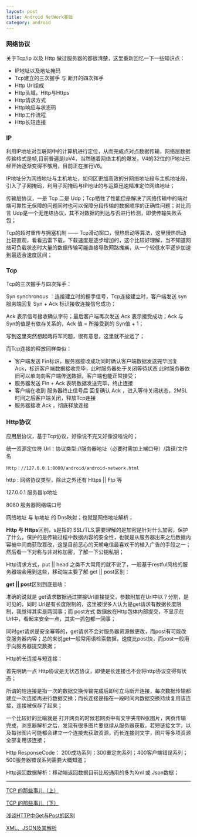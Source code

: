 ```yaml
---
layout: post
title: Android NetWork基础
category: android
---
```



### 网络协议

关于Tcp/ip 以及 Http 做过服务器的都很清楚，这里重新回忆一下一些知识点：

* IP地址以及地址掩码
* Tcp建立的三次握手 与 断开的四次挥手      
* Http Url组成
* Http头域，Http与Https        
* Http请求方式       
* Http响应与状态码      
* Http工作流程       
* Http长短连接    

### IP

利用IP地址对互联网中的计算机进行定位，从而完成点对点数据传输，网络层数据传输格式是帧,目前普遍是IpV4，当然随着网络主机的爆发，V4的32位的IP地址已经开始逐渐变得不够用，目前正在推行V6。

IP地址分为网络地址与主机地址，如何区更加高效的分网络地址段与主机地址段，引入了子网掩码，利用子网掩码与IP地址的与运算迅速精准定位网络地址；


传输层协议，一是 Tcp 二是 Udp；Tcp牺牲了性能但是解决了网络传输中的端对端可靠性无保障的问题同时也可以保障分段传输的数据顺序的正确性问题；对比而言 Udp是一个无连结协议，其不对数据的到达与否进行检测，即使传输失败丢包；

Tcp的超时重传与拥塞机制 —— Tcp滑动窗口，慢热启动等算法，这里慢热启动比较直观，看看迅雷下载，下载速度是逐步增加的，这个比较好理解，当不知道网络可负载状态时大量的数据传输可能直接导致网路瘫痪，从一个较低水平逐步加速到最适合速度区间；


### Tcp

Tcp的三次握手与四次挥手：

Syn synchronous  ：连接建立时的握手信号，Tcp连接建立时，客户端发送 syn 服务端回复 Syn + Ack 标识接收连接信号成功；

Ack 表示信号接收确认字符；最后客户端再次发送 Ack 表示接受成功；Ack 与 Syn的值是有依存关系的，Ack 值 = 所接受到的 Syn值 + 1；

写到这里突然想起两将军问题，很有意思，这里就不扯远了；


而Tcp连接的释放同样类似：

* 客户端发送 Fin标识，服务器接收成功同时确认客户端数据发送完毕回复 Ack，标识客户端数据接收完毕，此时服务器处于关闭等待状态   此时服务器依旧可以单向向客户端传送数据，客户端也能正常接受；         
*  服务器发送 Fin + Ack 表明数据发送完毕，终止连接          
*  客户端在收到 服务器终止信号后 回复确认 Ack ，进入等待关闭状态，2MSL时间之后客户端关闭，释放Tcp连接       
*  服务器接收  Ack ，彻底释放连接         


### Http协议

应用层协议，基于Tcp协议，好像说不完又好像没啥说的；

统一资源定位符 Url：协议类型://服务器地址（必要时需加上端口号）/路径/文件名

`Http：//127.0.0.1:8080/android/android-network.html`

http : 网络协议类型，除此之外还有 Https || Ftp 等

127.0.0.1 服务器Ip地址

8080 服务器网络端口号

网络地址 与 Ip地址 的 Dns映射；也就是网络地址解析；


**Http 与 Https**区别，s是指的 SSL/TLS,需要理解的是加密是针对什么加密，保护了什么，保护的是传输过程中数据内容的安全性，也就是从服务器出来之后数据内容被中间商获取篡改，这是目前恶心的天朝电信最喜欢干的植入广告的手段之一；然后看一下对称与非对称加密，了解一下公钥私钥；

Http请求方式，put \|\| head 之类不大常用的就不说了，一般基于restful风格的服务器端会用到这些，移动端主要了解 get \|\| post区别：

**get \|\| post**区别到底是啥：

准确的说就是 get请求数据通过拼接Url直接提交，参数附加在Url中以？分割，是可见的，同时 Url是有长度限制的，这里被很多人认为是get请求有数据长度限制，我觉得其实是两回事；而 post方式 数据放在Http包体内部提交，不显示在 Url中，看起来安全一点，其实一抓包都一回事；

同时get请求是安全幂等的，get请求不会对服务器资源做更改，而post有可能改变服务器内容；总的来说get一般常用语检索数据，速度比post快，而post一般用于向服务器提交数据；

Http的长连接与短连接：

首先明确一点 Http协议是无状态协议，即使是长连接也不会将http协议变得有状态；

所谓的短连接是指一次的数据交换传输完成后即可立马断开连接，每次数据传输都建立一次连接再进行数据交换；而长连接是指在一段时间内数据交换持续复用该连接，连接被保存了起来；

一个比较好的比喻就是 打开网页的时候若网页中有文字夹带N张图片，网页传输完成，浏览器解析之后，发现有很多图片要继续从服务器获取，若短链接文字，以及每张图片可能都会建立一个连接去获取资源，而长连接则文字，图片等多项资源全部复用该连接；


Http ResponseCode：
200成功系列；300重定向系列；400客户端错误系列；500服务器错误系列需要大概知道；

Http返回数据解析：移动端返回数据目前比较通用的多为Xml 或 Json数据；





---

[TCP 的那些事儿（上）](http://coolshell.cn/articles/11564.html)

[TCP 的那些事儿（下）](http://coolshell.cn/articles/11609.html)

[浅谈HTTP中Get与Post的区别](http://www.cnblogs.com/hyddd/archive/2009/03/31/1426026.html)

[XML、JSON及其解析](http://blog.jobbole.com/79252/)
